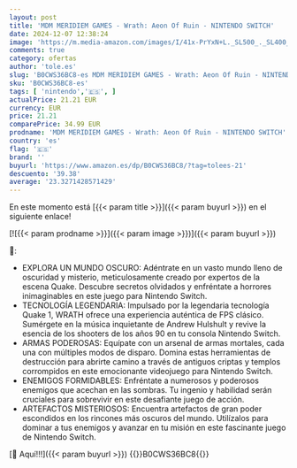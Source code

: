 ```yaml
---
layout: post
title: 'MDM MERIDIEM GAMES - Wrath: Aeon Of Ruin - NINTENDO SWITCH'
date: 2024-12-07 12:38:24
image: 'https://m.media-amazon.com/images/I/41x-PrYxN+L._SL500_._SL400_.jpg'
comments: true
category: ofertas
author: 'tole.es'
slug: 'B0CWS36BC8-es MDM MERIDIEM GAMES - Wrath: Aeon Of Ruin - NINTENDO SWITCH'
sku: 'B0CWS36BC8-es'
tags: [ 'nintendo','🇪🇸', ]
actualPrice: 21.21 EUR
currency: EUR
price: 21.21
comparePrice: 34.99 EUR
prodname: 'MDM MERIDIEM GAMES - Wrath: Aeon Of Ruin - NINTENDO SWITCH'
country: 'es'
flag: '🇪🇸'
brand: ''
buyurl: 'https://www.amazon.es/dp/B0CWS36BC8/?tag=tolees-21'
descuento: '39.38'
average: '23.3271428571429'
---
```


En este momento está [{{< param title >}}]({{< param buyurl >}}) en el siguiente enlace!

[![{{< param prodname >}}]({{< param image >}})]({{< param buyurl >}})

🔎:

- EXPLORA UN MUNDO OSCURO: Adéntrate en un vasto mundo lleno de oscuridad y misterio, meticulosamente creado por expertos de la escena Quake. Descubre secretos olvidados y enfréntate a horrores inimaginables en este juego para Nintendo Switch.
- TECNOLOGÍA LEGENDARIA: Impulsado por la legendaria tecnología Quake 1, WRATH ofrece una experiencia auténtica de FPS clásico. Sumérgete en la música inquietante de Andrew Hulshult y revive la esencia de los shooters de los años 90 en tu consola Nintendo Switch.
- ARMAS PODEROSAS: Equípate con un arsenal de armas mortales, cada una con múltiples modos de disparo. Domina estas herramientas de destrucción para abrirte camino a través de antiguos criptas y templos corrompidos en este emocionante videojuego para Nintendo Switch.
- ENEMIGOS FORMIDABLES: Enfréntate a numerosos y poderosos enemigos que acechan en las sombras. Tu ingenio y habilidad serán cruciales para sobrevivir en este desafiante juego de acción.
- ARTEFACTOS MISTERIOSOS: Encuentra artefactos de gran poder escondidos en los rincones más oscuros del mundo. Utilízalos para dominar a tus enemigos y avanzar en tu misión en este fascinante juego de Nintendo Switch.

[🛒 Aquí!!!]({{< param buyurl >}})
{{<world>}}B0CWS36BC8{{</world>}}
